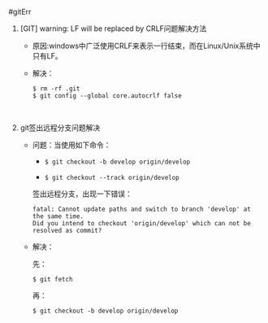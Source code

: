 #gitErr

1. [GIT] warning: LF will be replaced by CRLF问题解决方法

   * 原因:windows中广泛使用CRLF来表示一行结束，而在Linux/Unix系统中只有LF。

   * 解决：

     ```shell
     $ rm -rf .git  
     $ git config --global core.autocrlf false  
     ```

     ​

2. git签出远程分支问题解决


   * 问题：当使用如下命令：

     * ```shell
       $ git checkout -b develop origin/develop  
       ```

     * ```shell
       $ git checkout --track origin/develop  
       ```

     签出远程分支，出现一下错误：

     ```shell
     fatal: Cannot update paths and switch to branch 'develop' at the same time.  
     Did you intend to checkout 'origin/develop' which can not be resolved as commit?  
     ```

   * 解决：

     先：

     ```shell
     $ git fetch 
     ```

     再：

     ```shell
     $ git checkout -b develop origin/develop  
     ```